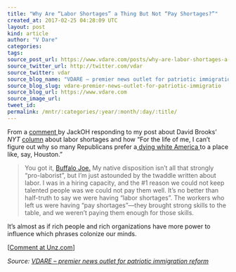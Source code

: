 ```yaml
---
title: "Why Are “Labor Shortages” a Thing But Not “Pay Shortages?”"
created_at: 2017-02-25 04:28:09 UTC
layout: post
kind: article
author: "V Dare"
categories: 
tags: 
source_post_url: https://www.vdare.com/posts/why-are-labor-shortages-a-thing-but-not-pay-shortages
source_twitter_url: http://twitter.com/vdar
source_twitter: vdar
source_blog_name: "VDARE – premier news outlet for patriotic immigration reform"
source_blog_slug: vdare-premier-news-outlet-for-patriotic-immigratio
source_blog_url: https://www.vdare.com
source_image_url: 
tweet_id:
permalink: /mntr/:categories/:year/:month/:day/:title/
---
```

<div class="pf-content"><p>From a <a href="http://www.unz.com/isteve/david-brooks-responds-to-my-undocumented-irrigation-with-his-own-watery-metaphors/#comment-1777459">comment </a>by JackOH responding to my post about David Brooks’ <em>NYT</em> <a title="http://www.unz.com/isteve/david-brooks-responds-to-my-undocumented-irrigation-with-his-own-watery-metaphors/" href="http://www.vdare.com/posts/david-brooks-responds-to-sailers-undocumented-irrigation-with-his-own-watery-metaphors">column</a> about labor shortages and how “For the life of me, I can’t figure out why so many Republicans prefer a<a href="http://www.vdare.com/posts/jennifer-rubin-doubles-down-on-brooks-dying-white-america-smear"> dying white America </a>to a place like, say, Houston.”</p><!-- TAG START { player: "7518-804336-VDare - Outstream - Rev", owner: "ONE Video by AOL", for: "ONE Video by AOL" - BEINJS } --><div id="57966237cc52c74a5e1363c4" class="vdb_player vdb_57966237cc52c74a5e1363c456bcd17ce4b018167fea5539">    <script type="text/javascript" src="//delivery.vidible.tv/jsonp/pid=57966237cc52c74a5e1363c4/56bcd17ce4b018167fea5539_bein.js"></script></div><!-- TAG END { date: 07/25/16 } -->
<blockquote><p><a id="xlink_1_2" class="xlink" title="Anchor Link to This Paragraph" href="http://www.unz.com/isteve/#xlink_1_2" name="xlink_1_2"></a> You got it, <a href="http://www.unz.com/isteve/david-brooks-responds-to-my-undocumented-irrigation-with-his-own-watery-metaphors/#comment-1777378">Buffalo Joe.</a> My native disposition isn’t all that strongly “pro-laborist”, but I’m just astounded by the twaddle written about labor. I was in a hiring capacity, and the #1 reason we could not keep talented people was we could not pay them well. It’s no better than half-truth to say we were having “labor shortages”. The workers who left us were having “pay shortages”—they brought strong skills to the table, and we weren’t paying them enough for those skills.</p></blockquote>
<p><a id="xlink_1_3" class="xlink" title="Anchor Link to This Paragraph" href="http://www.unz.com/isteve/#xlink_1_3" name="xlink_1_3"></a>It’s almost as if rich people and rich organizations have more power to influence which phrases colonize our minds.</p>
<p>[<a href="http://www.unz.com/isteve/why-are-labor-shortages-a-thing-but-not-pay-shortages/">Comment at Unz.com</a>]</p>
</div><div class="">
    <i>Source: <a href="https://www.vdare.com">VDARE – premier news outlet for patriotic immigration reform</a></i>
</div>
